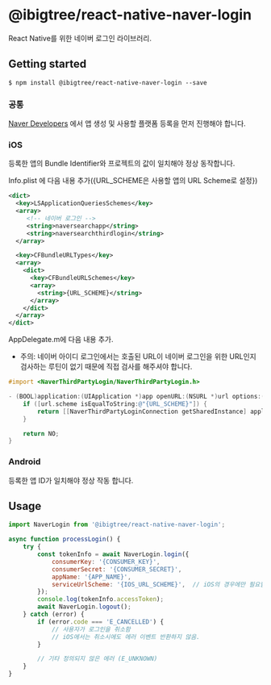 # @ibigtree/react-native-naver-login

React Native를 위한 네이버 로그인 라이브러리.

## Getting started

`$ npm install @ibigtree/react-native-naver-login --save`


### 공통

[Naver Developers](https://developers.naver.com) 에서 앱 생성 및 사용할 플랫폼 등록을 먼저 진행해야 합니다.

### iOS

등록한 앱의 Bundle Identifier와 프로젝트의 값이 일치해야 정상 동작합니다.


Info.plist 에 다음 내용 추가({URL_SCHEME은 사용할 앱의 URL Scheme로 설정})

```xml
<dict>
  <key>LSApplicationQueriesSchemes</key>
  <array>
     <!-- 네이버 로그인 -->
     <string>naversearchapp</string>
     <string>naversearchthirdlogin</string>
  </array>

  <key>CFBundleURLTypes</key>
  <array>
    <dict>
      <key>CFBundleURLSchemes</key>
      <array>
        <string>{URL_SCHEME}</string>
      </array>
    </dict>
  </array>
</dict>
```

AppDelegate.m에 다음 내용 추가.

* 주의: 네이버 아이디 로그인에서는 호출된 URL이 네이버 로그인을 위한 URL인지 검사하는 루틴이 없기 때문에 직접 검사를 해주셔야 합니다.

```objective-c
#import <NaverThirdPartyLogin/NaverThirdPartyLogin.h>

- (BOOL)application:(UIApplication *)app openURL:(NSURL *)url options:(NSDictionary *)options {
    if ([url.scheme isEqualToString:@"{URL_SCHEME}"]) {
        return [[NaverThirdPartyLoginConnection getSharedInstance] application:app openURL:url options:options];
    }

    return NO;
}

```

### Android

등록한 앱 ID가 일치해야 정상 작동 합니다.

## Usage
```javascript
import NaverLogin from '@ibigtree/react-native-naver-login';

async function processLogin() {
    try {
        const tokenInfo = await NaverLogin.login({
            consumerKey: '{CONSUMER_KEY}',
            consumerSecret: '{CONSUMER_SECRET}',
            appName: '{APP_NAME}',
            serviceUrlScheme: '{IOS_URL_SCHEME}',  // iOS의 경우에만 필요함
        });
        console.log(tokenInfo.accessToken);
        await NaverLogin.logout();
    } catch (error) {
        if (error.code === 'E_CANCELLED') {
            // 사용자가 로그인을 취소함
            // iOS에서는 취소시에도 에러 이벤트 반환하지 않음.
        }

        // 기타 정의되지 않은 에러 (E_UNKNOWN)
    }
}
```
